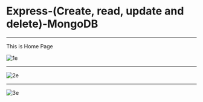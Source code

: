 # Express-(Create, read, update and delete)-MongoDB
************************************************************************************************************
This is Home Page

![1e](https://user-images.githubusercontent.com/54984550/67179053-dacec880-f3f6-11e9-8457-c946fb507a5a.PNG)

************************************************************************************************************
![2e](https://user-images.githubusercontent.com/54984550/67179066-e621f400-f3f6-11e9-98f2-a8aa71d7f0cb.PNG)

************************************************************************************************************
![3e](https://user-images.githubusercontent.com/54984550/67179081-f20db600-f3f6-11e9-98cb-2d2a03b5b3ab.PNG)
